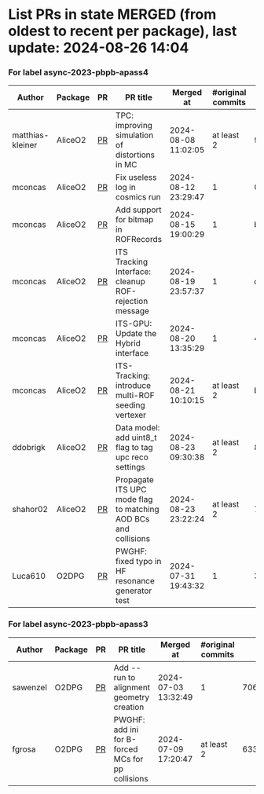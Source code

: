 # List PRs in state MERGED (from oldest to recent per package), last update: 2024-08-26 14:04 


### For label async-2023-pbpb-apass4

| Author | Package | PR | PR title | Merged at | #original commits | Merge commit |
| --- | --- | --- | --- | --- | --- | --- |
| matthias-kleiner | AliceO2 | [PR](https://github.com/AliceO2Group/AliceO2/pull/13345) | TPC: improving simulation of distortions in MC | 2024-08-08 11:02:05 | at least 2 | 91dd4df3c7a3a8b8f7e723b0325d18fa053aedc3 |
| mconcas | AliceO2 | [PR](https://github.com/AliceO2Group/AliceO2/pull/13373) | Fix useless log in cosmics run | 2024-08-12 23:29:47 | 1 | 0d384ae051ece7c261db6342f7d309e5d6ebea29 |
| mconcas | AliceO2 | [PR](https://github.com/AliceO2Group/AliceO2/pull/13385) | Add support for bitmap in ROFRecords | 2024-08-15 19:00:29 | 1 | b8782ae86cf2c129f81e571d101d966dd6e9c2ad |
| mconcas | AliceO2 | [PR](https://github.com/AliceO2Group/AliceO2/pull/13401) | ITS Tracking Interface: cleanup ROF-rejection message | 2024-08-19 23:57:37 | 1 | d5b33120a6a5779a054ee4160ab7d0f21907212e |
| mconcas | AliceO2 | [PR](https://github.com/AliceO2Group/AliceO2/pull/13383) | ITS-GPU: Update the Hybrid interface | 2024-08-20 13:35:29 | 1 | 403e2e74e110db4e5ae2fad68b72bee0a2f09246 |
| mconcas | AliceO2 | [PR](https://github.com/AliceO2Group/AliceO2/pull/13323) | ITS-Tracking: introduce multi-ROF seeding vertexer | 2024-08-21 10:10:15 | at least 2 | ba9e426b18f0891b2e98a4606d712d6d37e5dc82 |
| ddobrigk | AliceO2 | [PR](https://github.com/AliceO2Group/AliceO2/pull/13411) | Data model: add uint8_t flag to tag upc reco settings | 2024-08-23 09:30:38 | at least 2 | 894b6a93108f2f3eebc12f1c10a9a04e006629e8 |
| shahor02 | AliceO2 | [PR](https://github.com/AliceO2Group/AliceO2/pull/13416) | Propagate ITS UPC mode flag to matching AOD BCs and collisions | 2024-08-23 23:22:24 | at least 2 | 7a6665b55cb67b6b9dcd82fba4777496394e6b85 |
| Luca610 | O2DPG | [PR](https://github.com/AliceO2Group/O2DPG/pull/1717) | PWGHF: fixed typo in HF resonance generator test | 2024-07-31 19:43:32 | 1 | 34f5498e0b9b9408e532b38d1807488196fddb90 |


### For label async-2023-pbpb-apass3

| Author | Package | PR | PR title | Merged at | #original commits | Merge commit |
| --- | --- | --- | --- | --- | --- | --- |
| sawenzel | O2DPG | [PR](https://github.com/AliceO2Group/O2DPG/pull/1686) | Add --run to alignment geometry creation | 2024-07-03 13:32:49 | 1 | 706946e78cd3359896402df6a88d1de80001e609 |
| fgrosa | O2DPG | [PR](https://github.com/AliceO2Group/O2DPG/pull/1693) | PWGHF: add ini for B-forced MCs for pp collisions | 2024-07-09 17:20:47 | at least 2 | 633ed6726bfaa3ef185e69e2325ead380a568c38 |
